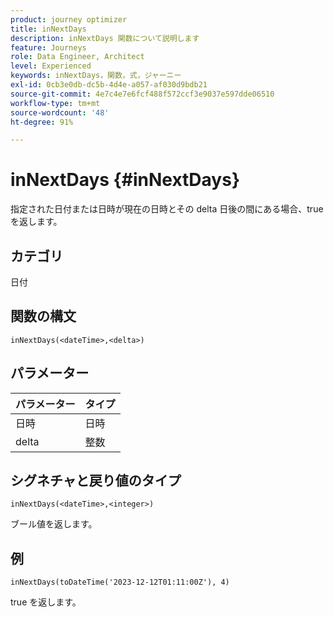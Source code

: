 ```yaml
---
product: journey optimizer
title: inNextDays
description: inNextDays 関数について説明します
feature: Journeys
role: Data Engineer, Architect
level: Experienced
keywords: inNextDays，関数，式，ジャーニー
exl-id: 0cb3e0db-dc5b-4d4e-a057-af030d9bdb21
source-git-commit: 4e7c4e7e6fcf488f572ccf3e9037e597dde06510
workflow-type: tm+mt
source-wordcount: '48'
ht-degree: 91%

---
```


# inNextDays {#inNextDays}

指定された日付または日時が現在の日時とその delta 日後の間にある場合、true を返します。

## カテゴリ

日付

## 関数の構文

`inNextDays(<dateTime>,<delta>)`

## パラメーター

| パラメーター | タイプ |
|-----------|------------------|
| 日時 | 日時 |
| delta | 整数 |

## シグネチャと戻り値のタイプ

`inNextDays(<dateTime>,<integer>)`

ブール値を返します。

## 例

`inNextDays(toDateTime('2023-12-12T01:11:00Z'), 4)`

true を返します。
